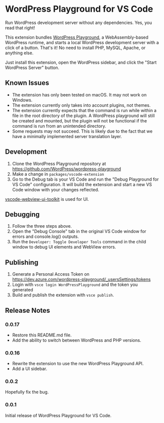 # WordPress Playground for VS Code

Run WordPress development server without any dependencies. Yes, you read that right!

This extension bundles [WordPress Playground](https://github.com/WordPress/wordpress-playground), a WebAssembly-based WordPress runtime, and starts a local WordPress development server with a click of a button. That's it! No need to install PHP, MySQL, Apache, or anything else.

Just install this extension, open the WordPress sidebar, and click the "Start WordPress Server" button.

## Known Issues

-   The extension has only been tested on macOS. It may not work on Windows.
-   The extension currently only takes into account plugins, not themes.
-   The extension currently expects that the command is run while within a file in the root directory of the plugin. A WordPress playground will still be created and mounted, but the plugin will not be functional if the command is run from an unintended directory.
-   Some requests may not succeed. This is likely due to the fact that we have a minimally implemented server translation layer.

## Development

1. Clone the WordPress Playground repository at https://github.com/WordPress/wordpress-playground
2. Make a change in `packages/vscode-extension`
3. Go to the Debug tab is your VS Code and run the "Debug Playground for VS Code" configuration. It will build the extension and start a new VS Code window with your changes reflected.

[vscode-webview-ui-toolkit](https://github.com/microsoft/vscode-webview-ui-toolkit/blob/main/docs/getting-started.md) is used for UI.

## Debugging

1. Follow the three steps above.
2. Open the "Debug Console" tab in the original VS Code window for errors and console.log() outputs.
3. Run the `Developer: Toggle Developer Tools` command in the child window to debug UI elements and WebView errors.

## Publishing

1. Generate a Personal Access Token on https://dev.azure.com/wordpress-playground/_usersSettings/tokens
1. Login with `vsce login WordPressPlayground` and the token you generated
1. Build and publish the extension with `vsce publish`.

## Release Notes

### 0.0.17

-   Restore this README.md file.
-   Add the ability to switch between WordPress and PHP versions.

### 0.0.16

-   Rewrite the extension to use the new WordPress Playground API.
-   Add a UI sidebar.

### 0.0.2

Hopefully fix the bug.

### 0.0.1

Initial release of WordPress Playground for VS Code.
